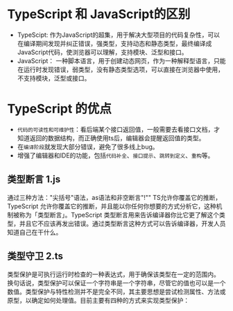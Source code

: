 # TypeScript 和 JavaScript的区别
- TypeScipt: 作为JavaScript的超集，用于解决大型项目的代码复杂性，可以在编译期间发现并纠正错误，强类型，支持动态和静态类型，最终编译成JavaScript代码，使浏览器可以理解，支持模块、泛型和接口。
- JavaScript： 一种脚本语言，用于创建动态网页，作为一种解释型语言，只能在运行时发现错误，弱类型，没有静态类型选项，可以直接在浏览器中使用，不支持模块，泛型或接口。

# TypeScript 的优点
- `代码的可读性和可维护性`：看后端某个接口返回值，一般需要去看接口文档，才知道返回的数据结构，而正确使用ts后，编辑器会提醒返回值的类型。
- 在`编译阶段`就发现大部分错误，避免了很多线上bug。
- 增强了编辑器和IDE的功能，包括`代码补全`、`接口提示`、`跳转到定义`、`重构`等。

## 类型断言  1.js
通过三种方法："尖括号"语法，as语法和非空断言"!""
TS允许你覆盖它的推断，TypeScript 允许你覆盖它的推断，并且能以你任何你想要的方式分析它，这种机制被称为「类型断言」。TypeScript 类型断言用来告诉编译器你比它更了解这个类型，并且它不应该再发出错误。通过类型断言这种方式可以告诉编译器，开发人员知道自己在干什么。


## 类型守卫  2.ts
类型保护是可执行运行时检查的一种表达式，用于确保该类型在一定的范围内。 换句话说，类型保护可以保证一个字符串是一个字符串，尽管它的值也可以是一个数值。类型保护与特性检测并不是完全不同，其主要思想是尝试检测属性、方法或原型，以确定如何处理值。目前主要有四种的方式来实现类型保护：
